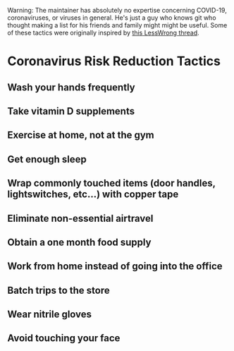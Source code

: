Warning: The maintainer has absolutely no expertise concerning COVID-19, coronaviruses, or viruses in general. He's just a guy who knows git who thought making a list for his friends and family might might be useful. Some of these tactics were originally inspired by [this LessWrong thread](https://www.lesswrong.com/posts/LwcKYR8bykM6vDHyo/coronavirus-justified-practical-advice-thread).

# Coronavirus Risk Reduction Tactics
## Wash your hands frequently
## Take vitamin D supplements
## Exercise at home, not at the gym
## Get enough sleep
## Wrap commonly touched items (door handles, lightswitches, etc...) with copper tape
## Eliminate non-essential airtravel
## Obtain a one month food supply
## Work from home instead of going into the office
## Batch trips to the store
## Wear nitrile gloves
## Avoid touching your face
